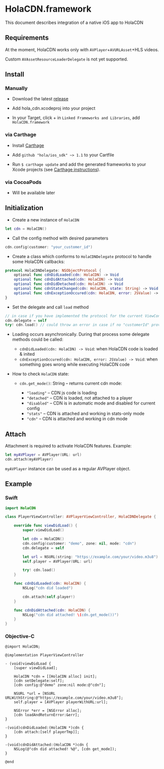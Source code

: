 # HolaCDN.framework

This document describes integration of a native iOS app to HolaCDN

## Requirements

At the moment, HolaCDN works only with `AVPlayer`+`AVURLAsset`+HLS videos.

Custom `AVAssetResourceLoaderDelegate` is not yet supported.

## Install

### Manually

- Download the latest [release](https://github.com/hola/ios_sdk/releases)

- Add hola_cdn.xcodeproj into your project

- In your Target, click + in `Linked Frameworks and Libraries`, add `HolaCDN.framework`

### via Carthage

- Install [Carthage](https://github.com/Carthage/Carthage#installing-carthage)

- Add `github "hola/ios_sdk" ~> 1.1` to your Cartfile

- Run `$ carthage update` and add the generated frameworks to your Xcode projects (see [Carthage instructions](https://github.com/Carthage/Carthage#adding-frameworks-to-an-application)).

### via CocoaPods

- Will be available later

## Initialization

- Create a new instance of `HolaCDN`

```swift
let cdn = HolaCDN()
```

- Call the config method with desired parameters

```swift
cdn.config(customer: "your_customer_id")
```

- Create a class which conforms to `HolaCDNDelegate` protocol to
handle some HolaCDN callbacks:

```swift
protocol HolaCDNDelegate: NSObjectProtocol {
    optional func cdnDidLoaded(cdn: HolaCDN) -> Void
    optional func cdnDidAttached(cdn: HolaCDN) -> Void
    optional func cdnDidDetached(cdn: HolaCDN) -> Void
    optional func cdnStateChanged(cdn: HolaCDN, state: String) -> Void
    optional func cdnExceptionOccured(cdn: HolaCDN, error: JSValue) -> Void
}
```

- Set the delegate and call `load` method

```swift
// in case if you have implemented the protocol for the current ViewController
cdn.delegate = self
try! cdn.load() // could throw an error in case if no "customerId" provided with cdn.config method
```

- Loading occurs asynchronically. During that process some delegate
methods could be called:

  - `cdnDidLoaded(cdn: HolaCDN) -> Void`: when HolaCDN code is loaded & inited
  - `cdnExceptionOccured(cdn: HolaCDN, error: JSValue) -> Void`:
when something goes wrong while executing HolaCDN code

- How to check `HolaCDN` state:

  - `cdn.get_mode()`: String – returns current cdn mode:

    - `"loading"` – CDN js code is loading
    - `"detached"` – CDN is loaded, not attached to a player
    - `"disabled"` – CDN is in automatic mode and disabled for current config
    - `"stats"` – CDN is attached and working in stats-only mode
    - `"cdn"` – CDN is attached and working in cdn mode

## Attach

Attachment is required to activate HolaCDN features. Example:

```swift
let myAVPlayer = AVPlayer(URL: url)
cdn.attach(myAVPlayer)
```

`myAVPlayer` instance can be used as a regular AVPlayer object.

## Example

### Swift

```swift
import HolaCDN

class PlayerViewController: AVPlayerViewController, HolaCDNDelegate {

    override func viewDidLoad() {
        super.viewDidLoad()

        let cdn = HolaCDN()
        cdn.config(customer: "demo", zone: nil, mode: "cdn")
        cdn.delegate = self

        let url = NSURL(string: "https://example.com/your/video.m3u8")!
        self.player = AVPlayer(URL: url)

        try! cdn.load()
    }

    func cdnDidLoaded(cdn: HolaCDN) {
        NSLog("cdn did loaded")

        cdn.attach(self.player!)
    }

    func cdnDidAttached(cdn: HolaCDN) {
        NSLog("cdn did attached! \(cdn.get_mode())")
    }
}
```

### Objective-C

```objc
@import HolaCDN;

@implementation PlayerViewController

- (void)viewDidLoad {
    [super viewDidLoad];

    HolaCDN *cdn = [[HolaCDN alloc] init];
    [cdn setDelegate:self];
    [cdn config:@"demo" zone:nil mode:@"cdn"];

    NSURL *url = [NSURL URLWithString:@"https://example.com/your/video.m3u8"];
    self.player = [AVPlayer playerWithURL:url];

    NSError *err = [NSError alloc];
    [cdn loadAndReturnError:&err];
}

-(void)cdnDidLoaded:(HolaCDN *)cdn {
    [cdn attach:[self playerTmp]];
}

-(void)cdnDidAttached:(HolaCDN *)cdn {
    NSLog(@"cdn did attached! %@", [cdn get_mode]);
}

@end
```
